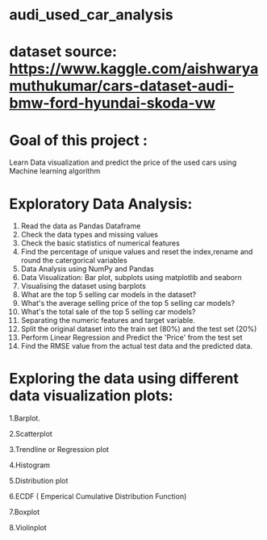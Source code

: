 # audi_used_car_analysis


# dataset source: https://www.kaggle.com/aishwaryamuthukumar/cars-dataset-audi-bmw-ford-hyundai-skoda-vw
# Goal of this project :
Learn Data visualization and predict the price of the used cars using Machine learning algorithm

# Exploratory Data Analysis:

1. Read the data as Pandas Dataframe
2. Check the data types and missing values
3. Check the basic statistics of numerical features
4. Find the percentage of unique values and reset the index,rename and round the catergorical variables
5. Data Analysis using NumPy and Pandas 
6. Data Visualization: Bar plot, subplots using matplotlib and seaborn
7. Visualising the dataset using barplots
8. What are the top 5 selling car models in the dataset?
9. What's the average selling price of the top 5 selling car models?
10. What's the total sale of the top 5 selling car models?
11. Separating the numeric features and target variable.
12. Split the original dataset into the train set (80%) and the test set (20%)
13.  Perform Linear Regression and Predict the 'Price' from the test set
14.  Find the RMSE value from the actual test data and the predicted data.
# Exploring the data using different data visualization plots:

1.Barplot.

2.Scatterplot

3.Trendline or Regression plot

4.Histogram

5.Distribution plot

6.ECDF ( Emperical Cumulative Distribution Function)

7.Boxplot

8.Violinplot
